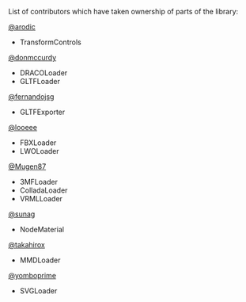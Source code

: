List of contributors which have taken ownership of parts of the library:

[@arodic](https://github.com/arodic)
 * TransformControls

[@donmccurdy](https://github.com/donmccurdy)
 * DRACOLoader
 * GLTFLoader

[@fernandojsg](https://github.com/fernandojsg)
 * GLTFExporter

[@looeee](https://github.com/looeee)
 * FBXLoader
 * LWOLoader

[@Mugen87](https://github.com/Mugen87)
 * 3MFLoader
 * ColladaLoader
 * VRMLLoader

[@sunag](https://github.com/sunag)
 * NodeMaterial

[@takahirox](https://github.com/takahirox)
 * MMDLoader

[@yomboprime](https://github.com/yomboprime)
 * SVGLoader